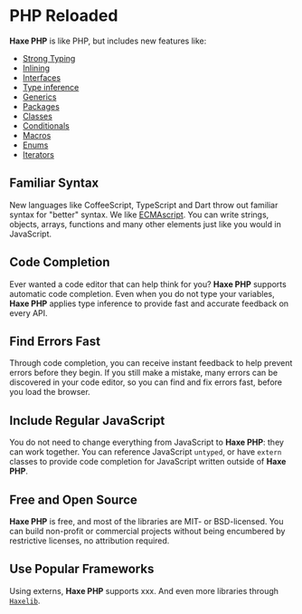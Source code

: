 # PHP Reloaded

**Haxe PHP** is like PHP, but includes new features like:

* [Strong Typing](http://Haxe.org/manual/types.html) 
* [Inlining](http://Haxe.org/manual/class-field-inline.html) 
* [Interfaces](http://Haxe.org/manual/types-interfaces.html) 
* [Type inference](http://Haxe.org/manual/type-system-type-inference.html) 
* [Generics](http://Haxe.org/manual/type-system-type-parameters.html)
* [Packages](http://Haxe.org/manual/type-system-modules-and-paths.html)
* [Classes](http://Haxe.org/manual/types-class-instance.html)
* [Conditionals](http://Haxe.org/manual/lf-condition-compilation.html) 
* [Macros](http://haxe.org/manual/macro.html)
* [Enums](http://haxe.org/manual/types-enum-instance.html)
* [Iterators](http://haxe.org/manual/lf-iterators.html) 



## Familiar Syntax

New languages like CoffeeScript, TypeScript and Dart throw out familiar syntax for "better" syntax. We like [ECMAscript](https://en.wikipedia.org/wiki/ECMAScript). You can write strings, objects, arrays, functions and many other elements just like you would in JavaScript.


## Code Completion

Ever wanted a code editor that can help think for you? **Haxe PHP** supports automatic code completion. Even when you do not type your variables, **Haxe PHP** applies type inference to provide fast and accurate feedback on every API.


## Find Errors Fast

Through code completion, you can receive instant feedback to help prevent errors before they begin. If you still make a mistake, many errors can be discovered in your code editor, so you can find and fix errors fast, before you load the browser.


## Include Regular JavaScript

You do not need to change everything from JavaScript to **Haxe PHP**: they can work together. You can reference JavaScript `untyped`, or have `extern` classes to provide code completion for JavaScript written outside of **Haxe PHP**.


## Free and Open Source

**Haxe PHP** is free, and most of the libraries are MIT- or BSD-licensed. You can build non-profit or commercial projects without being encumbered by restrictive licenses, no attribution required.


## Use Popular Frameworks

Using externs, **Haxe PHP** supports xxx.
And even more libraries through [`Haxelib`](http://lib.haxe.org/).

